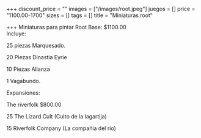 +++
discount_price = ""
images = ["/images/root.jpeg"]
juegos = []
price = "1100.00-1700"
sizes = []
tags = []
title = "Miniaturas root"

+++
Miniaturas para pintar Root Base: $1100.00  
Incluye:

25 piezas Marquesado.

20 Piezas Dinastia Eyrie

10 Piezas Alianza

1 Vagabundo.

Expansiones:

The riverfolk $800.00

25 The Lizard Cult (Culto de la lagartija)

15 Riverfolk Company (La compañia del rio)